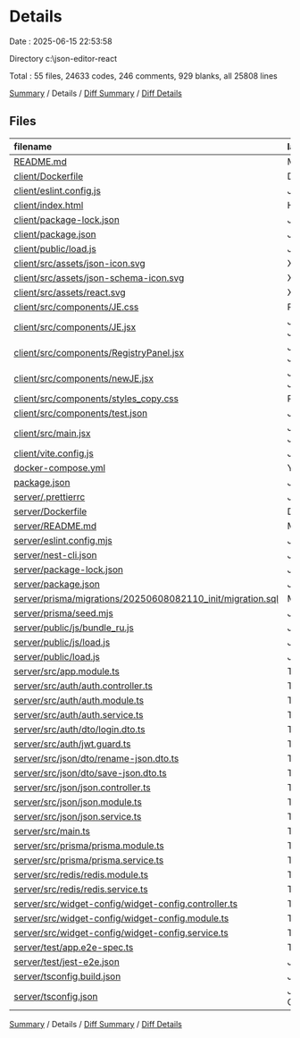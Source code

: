 # Details

Date : 2025-06-15 22:53:58

Directory c:\\json-editor-react

Total : 55 files,  24633 codes, 246 comments, 929 blanks, all 25808 lines

[Summary](results.md) / Details / [Diff Summary](diff.md) / [Diff Details](diff-details.md)

## Files
| filename | language | code | comment | blank | total |
| :--- | :--- | ---: | ---: | ---: | ---: |
| [README.md](/README.md) | Markdown | 5 | 0 | 4 | 9 |
| [client/Dockerfile](/client/Dockerfile) | Docker | 6 | 2 | 6 | 14 |
| [client/eslint.config.js](/client/eslint.config.js) | JavaScript | 37 | 0 | 2 | 39 |
| [client/index.html](/client/index.html) | HTML | 103 | 0 | 20 | 123 |
| [client/package-lock.json](/client/package-lock.json) | JSON | 5,717 | 0 | 1 | 5,718 |
| [client/package.json](/client/package.json) | JSON | 48 | 0 | 1 | 49 |
| [client/public/load.js](/client/public/load.js) | JavaScript | 178 | 8 | 27 | 213 |
| [client/src/assets/json-icon.svg](/client/src/assets/json-icon.svg) | XML | 17 | 0 | 1 | 18 |
| [client/src/assets/json-schema-icon.svg](/client/src/assets/json-schema-icon.svg) | XML | 7 | 0 | 1 | 8 |
| [client/src/assets/react.svg](/client/src/assets/react.svg) | XML | 1 | 0 | 0 | 1 |
| [client/src/components/JE.css](/client/src/components/JE.css) | PostCSS | 949 | 46 | 167 | 1,162 |
| [client/src/components/JE.jsx](/client/src/components/JE.jsx) | JavaScript JSX | 1,731 | 18 | 184 | 1,933 |
| [client/src/components/RegistryPanel.jsx](/client/src/components/RegistryPanel.jsx) | JavaScript JSX | 87 | 1 | 3 | 91 |
| [client/src/components/newJE.jsx](/client/src/components/newJE.jsx) | JavaScript JSX | 1,000 | 0 | 95 | 1,095 |
| [client/src/components/styles\_copy.css](/client/src/components/styles_copy.css) | PostCSS | 1,032 | 57 | 191 | 1,280 |
| [client/src/components/test.json](/client/src/components/test.json) | JSON | 15 | 0 | 0 | 15 |
| [client/src/main.jsx](/client/src/main.jsx) | JavaScript JSX | 24 | 1 | 2 | 27 |
| [client/vite.config.js](/client/vite.config.js) | JavaScript | 21 | 24 | 6 | 51 |
| [docker-compose.yml](/docker-compose.yml) | YAML | 30 | 0 | 5 | 35 |
| [package.json](/package.json) | JSON | 18 | 0 | 1 | 19 |
| [server/.prettierrc](/server/.prettierrc) | JSON | 4 | 0 | 0 | 4 |
| [server/Dockerfile](/server/Dockerfile) | Docker | 9 | 9 | 7 | 25 |
| [server/README.md](/server/README.md) | Markdown | 68 | 2 | 29 | 99 |
| [server/eslint.config.mjs](/server/eslint.config.mjs) | JavaScript | 32 | 1 | 1 | 34 |
| [server/nest-cli.json](/server/nest-cli.json) | JSON | 8 | 0 | 1 | 9 |
| [server/package-lock.json](/server/package-lock.json) | JSON | 12,411 | 0 | 1 | 12,412 |
| [server/package.json](/server/package.json) | JSON | 88 | 0 | 2 | 90 |
| [server/prisma/migrations/20250608082110\_init/migration.sql](/server/prisma/migrations/20250608082110_init/migration.sql) | MS SQL | 51 | 13 | 18 | 82 |
| [server/prisma/seed.mjs](/server/prisma/seed.mjs) | JavaScript | 96 | 7 | 13 | 116 |
| [server/public/js/bundle\_ru.js](/server/public/js/bundle_ru.js) | JavaScript | 44 | 4 | 3 | 51 |
| [server/public/js/load.js](/server/public/js/load.js) | JavaScript | 178 | 8 | 27 | 213 |
| [server/public/load.js](/server/public/load.js) | JavaScript | 150 | 3 | 19 | 172 |
| [server/src/app.module.ts](/server/src/app.module.ts) | TypeScript | 21 | 1 | 2 | 24 |
| [server/src/auth/auth.controller.ts](/server/src/auth/auth.controller.ts) | TypeScript | 11 | 1 | 3 | 15 |
| [server/src/auth/auth.module.ts](/server/src/auth/auth.module.ts) | TypeScript | 17 | 1 | 2 | 20 |
| [server/src/auth/auth.service.ts](/server/src/auth/auth.service.ts) | TypeScript | 49 | 6 | 10 | 65 |
| [server/src/auth/dto/login.dto.ts](/server/src/auth/dto/login.dto.ts) | TypeScript | 7 | 1 | 3 | 11 |
| [server/src/auth/jwt.guard.ts](/server/src/auth/jwt.guard.ts) | TypeScript | 20 | 1 | 4 | 25 |
| [server/src/json/dto/rename-json.dto.ts](/server/src/json/dto/rename-json.dto.ts) | TypeScript | 9 | 1 | 2 | 12 |
| [server/src/json/dto/save-json.dto.ts](/server/src/json/dto/save-json.dto.ts) | TypeScript | 10 | 1 | 3 | 14 |
| [server/src/json/json.controller.ts](/server/src/json/json.controller.ts) | TypeScript | 43 | 6 | 7 | 56 |
| [server/src/json/json.module.ts](/server/src/json/json.module.ts) | TypeScript | 11 | 1 | 2 | 14 |
| [server/src/json/json.service.ts](/server/src/json/json.service.ts) | TypeScript | 87 | 5 | 14 | 106 |
| [server/src/main.ts](/server/src/main.ts) | TypeScript | 16 | 1 | 6 | 23 |
| [server/src/prisma/prisma.module.ts](/server/src/prisma/prisma.module.ts) | TypeScript | 8 | 1 | 2 | 11 |
| [server/src/prisma/prisma.service.ts](/server/src/prisma/prisma.service.ts) | TypeScript | 11 | 1 | 3 | 15 |
| [server/src/redis/redis.module.ts](/server/src/redis/redis.module.ts) | TypeScript | 8 | 1 | 2 | 11 |
| [server/src/redis/redis.service.ts](/server/src/redis/redis.service.ts) | TypeScript | 20 | 1 | 6 | 27 |
| [server/src/widget-config/widget-config.controller.ts](/server/src/widget-config/widget-config.controller.ts) | TypeScript | 44 | 10 | 9 | 63 |
| [server/src/widget-config/widget-config.module.ts](/server/src/widget-config/widget-config.module.ts) | TypeScript | 9 | 1 | 1 | 11 |
| [server/src/widget-config/widget-config.service.ts](/server/src/widget-config/widget-config.service.ts) | TypeScript | 12 | 1 | 2 | 15 |
| [server/test/app.e2e-spec.ts](/server/test/app.e2e-spec.ts) | TypeScript | 21 | 0 | 5 | 26 |
| [server/test/jest-e2e.json](/server/test/jest-e2e.json) | JSON | 9 | 0 | 1 | 10 |
| [server/tsconfig.build.json](/server/tsconfig.build.json) | JSON | 4 | 0 | 1 | 5 |
| [server/tsconfig.json](/server/tsconfig.json) | JSON with Comments | 21 | 0 | 1 | 22 |

[Summary](results.md) / Details / [Diff Summary](diff.md) / [Diff Details](diff-details.md)